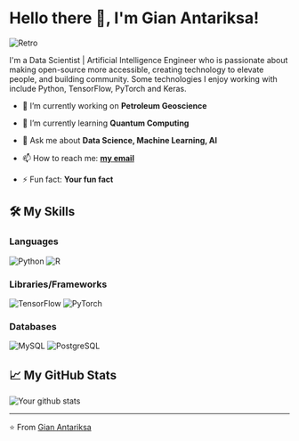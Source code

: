 # Hello there 👋, I'm Gian Antariksa!

![Retro]([https://your-retro-theme-image-link](https://media.tenor.com/T6jl9sfhYgkAAAAd/gokushufudou.gif))

I'm a Data Scientist | Artificial Intelligence Engineer who is passionate about making open-source more accessible, creating technology to elevate people, and building community. Some technologies I enjoy working with include Python, TensorFlow, PyTorch and Keras.

- 🔭 I’m currently working on **Petroleum Geoscience**

- 🌱 I’m currently learning **Quantum Computing**

- 💬 Ask me about **Data Science, Machine Learning, AI**

- 📫 How to reach me: **[my email](gian.antariksa@gmail.com)**

- ⚡ Fun fact: **Your fun fact**

## 🛠️ My Skills

### Languages

<p>
  <img alt="Python" src="https://img.shields.io/badge/-Python-3776AB?logo=python&logoColor=white"/>
  <img alt="R" src="https://img.shields.io/badge/-R-276DC3?logo=r&logoColor=white"/>
  <!-- Add more badges from https://shields.io/ -->
</p>

### Libraries/Frameworks

<p>
  <img alt="TensorFlow" src="https://img.shields.io/badge/-TensorFlow-FF6F00?logo=tensorflow&logoColor=white"/>
  <img alt="PyTorch" src="https://img.shields.io/badge/-PyTorch-EE4C2C?logo=pytorch&logoColor=white"/>
  <!-- Add more badges from https://shields.io/ -->
</p>

### Databases

<p>
  <img alt="MySQL" src="https://img.shields.io/badge/-MySQL-4479A1?logo=mysql&logoColor=white"/>
  <img alt="PostgreSQL" src="https://img.shields.io/badge/-PostgreSQL-336791?logo=postgresql&logoColor=white"/>
  <!-- Add more badges from https://shields.io/ -->
</p>

## 📈 My GitHub Stats

![Your github stats](https://github-readme-stats.vercel.app/api?username=giantrksa)

</details>

---
⭐️ From [Gian Antariksa](https://github.com/giantrksa)

